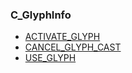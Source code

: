 ### C\_GlyphInfo

* [ACTIVATE\_GLYPH](https://wow.gamepedia.com/ACTIVATE_GLYPH)
* [CANCEL\_GLYPH\_CAST](https://wow.gamepedia.com/CANCEL_GLYPH_CAST)
* [USE\_GLYPH](https://wow.gamepedia.com/USE_GLYPH)



